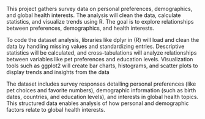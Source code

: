 This project gathers survey data on personal preferences, demographics, and global health interests. The analysis will clean the data, calculate statistics, and visualize trends using R. The goal is to explore relationships between preferences, demographics, and health interests.


To code the dataset analysis, libraries like dplyr in (R) will load and clean the data by handling missing values and standardizing entries. Descriptive statistics will be calculated, and cross-tabulations will analyze relationships between variables like pet preferences and education levels. Visualization tools such as ggplot2 will create bar charts, histograms, and scatter plots to display trends and insights from the data


The dataset includes survey responses detailing personal preferences (like pet choices and favorite numbers), demographic information (such as birth dates, countries, and education levels), and interests in global health topics. This structured data enables analysis of how personal and demographic factors relate to global health interests.